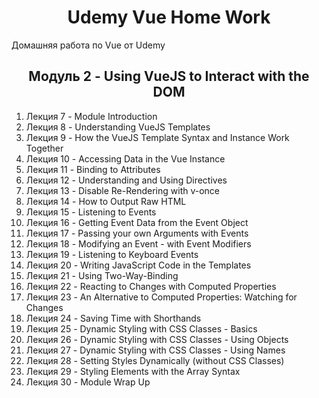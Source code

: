 <h1 align="center">Udemy Vue Home Work</h1>

Домашняя работа по Vue от Udemy

<h2 align="center">Модуль 2 - Using VueJS to Interact with the DOM</h2>

1. Лекция 7 - Module Introduction
2. Лекция 8 - Understanding VueJS Templates
3. Лекция 9 - How the VueJS Template Syntax and Instance Work Together
4. Лекция 10 - Accessing Data in the Vue Instance
5. Лекция 11 - Binding to Attributes
6. Лекция 12 - Understanding and Using Directives
7. Лекция 13 - Disable Re-Rendering with v-once
8. Лекция 14 - How to Output Raw HTML
9. Лекция 15 - Listening to Events
10. Лекция 16 - Getting Event Data from the Event Object
11. Лекция 17 - Passing your own Arguments with Events
12. Лекция 18 - Modifying an Event - with Event Modifiers
13. Лекция 19 - Listening to Keyboard Events
14. Лекция 20 - Writing JavaScript Code in the Templates
15. Лекция 21 - Using Two-Way-Binding
16. Лекция 22 - Reacting to Changes with Computed Properties
17. Лекция 23 - An Alternative to Computed Properties: Watching for Changes
18. Лекция 24 - Saving Time with Shorthands
19. Лекция 25 - Dynamic Styling with CSS Classes - Basics
20. Лекция 26 - Dynamic Styling with CSS Classes - Using Objects
21. Лекция 27 - Dynamic Styling with CSS Classes - Using Names
22. Лекция 28 - Setting Styles Dynamically (without CSS Classes)
23. Лекция 29 - Styling Elements with the Array Syntax
24. Лекция 30 - Module Wrap Up
